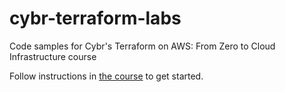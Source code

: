# cybr-terraform-labs
Code samples for Cybr's Terraform on AWS: From Zero to Cloud Infrastructure course

Follow instructions in [the course](https://cybr.com/courses/terraform-on-aws-from-zero-to-cloud-infrastructure/) to get started.